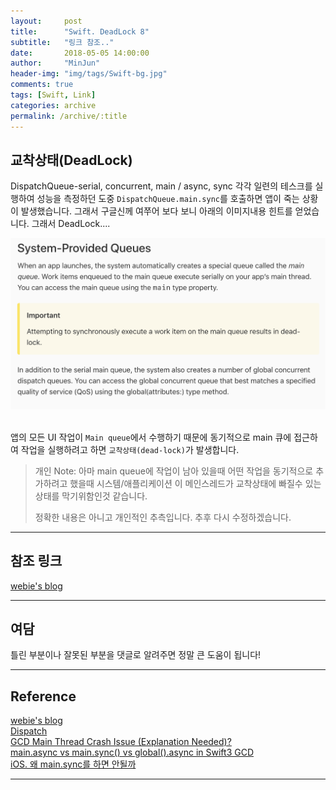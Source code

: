 ```yaml
---
layout:     post
title:      "Swift. DeadLock 8"
subtitle:   "링크 참조.."
date:       2018-05-05 14:00:00
author:     "MinJun"
header-img: "img/tags/Swift-bg.jpg"
comments: true 
tags: [Swift, Link]
categories: archive
permalink: /archive/:title
---
```


## 교착상태(DeadLock)

DispatchQueue-serial, concurrent, main / async, sync 각각 일련의 테스크를 실행하여 성능을 측정하던 도중 `DispatchQueue.main.sync`를 호출하면 앱이 죽는 상황이 발생했습니다. 그래서 구글신께 여쭈어 보다 보니 아래의 이미지내용 힌트를 얻었습니다. 그래서 DeadLock....

<center><img src="/img/posts/deadlock.png" width="800"></center> <br>  

앱의 모든 UI 작업이 `Main queue`에서 수행하기 때문에 동기적으로 main 큐에 접근하여 작업을 실행하려고 하면 `교착상태(dead-lock)`가 발생합니다.

> 개인 Note: 아마 main queue에 작업이 남아 있을때 어떤 작업을 동기적으로 추가하려고 했을때 시스템/애플리케이션 이 메인스레드가 교착상태에 빠질수 있는 상태를 막기위함인것 같습니다.
> 
> 정확한 내용은 아니고 개인적인 추측입니다. 추후 다시 수정하겠습니다.


---

## 참조 링크 

[webie's blog](http://webie.tistory.com/99)<br>



---

## 여담

틀린 부분이나 잘못된 부분을 댓글로 알려주면 정말 큰 도움이 됩니다!

---


## Reference 

[webie's blog](http://webie.tistory.com/99)<br>
[Dispatch](https://developer.apple.com/documentation/dispatch)<br>
[GCD Main Thread Crash Issue (Explanation Needed)?](https://stackoverflow.com/questions/48638702/gcd-main-thread-crash-issue-explanation-needed)<br>
[main.async vs main.sync() vs global().async in Swift3 GCD](https://stackoverflow.com/questions/46732016/main-async-vs-main-sync-vs-global-async-in-swift3-gcd/46732195#46732195)<br>
[iOS. 왜 main.sync를 하면 안될까](http://zeddios.tistory.com/519)


---
